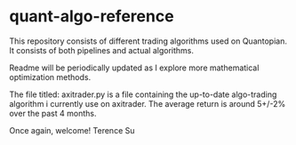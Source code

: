 # quant-algo-reference


This repository consists of different trading algorithms used on Quantopian.
It consists of both pipelines and actual algorithms.

Readme will be periodically updated as I explore more mathematical optimization methods.


The file titled: axitrader.py is a file containing the up-to-date algo-trading algorithm
i currently use on axitrader. The average return is around 5+/-2% over the past 4 months.


Once again, welcome!
Terence Su
